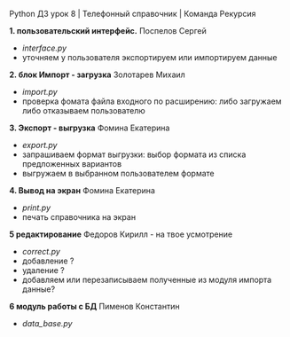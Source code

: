 Python ДЗ урок 8 | Телефонный справочник | Команда Рекурсия

**1. пользовательский интерфейс.** 
Поспелов Сергей

- *interface.py*
- уточняем у пользователя экспортируем или импортируем данные

**2. блок Импорт - загрузка** 
Золотарев Михаил

- *import.py*
-  проверка фомата файла входного по расширению: либо загружаем либо отказываем пользователю

**3. Экспорт - выгрузка** 
Фомина Екатерина

- *export.py*
- запрашиваем формат выгрузки: выбор формата из списка предложенных вариантов
- выгружаем в выбранном пользователем формате

**4. Вывод на экран** 
Фомина Екатерина

- *print.py*
- печать справочника на экран

**5 редактирование** 
Федоров Кирилл - на твое усмотрение
- *correct.py*
- добавление ?
- удаление ?
- добавляем или перезаписываем полученные из модуля импорта данные?

**6 модуль работы с БД** 
Пименов Константин
- *data_base.py*



